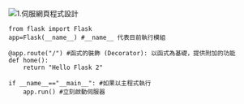 ![1.伺服網頁程式設計](![image](https://user-images.githubusercontent.com/55220866/110568438-f3778400-818d-11eb-88f2-850b422cdb60.png))
```
from flask import Flask
app=Flask(__name__) #__name__ 代表目前執行模組

@app.route("/") #函式的裝飾 (Decorator): 以函式為基礎，提供附加的功能
def home():
    return "Hello Flask 2" 

if __name__=="__main__": #如果以主程式執行
    app.run() #立刻啟動伺服器
```
